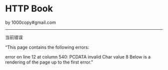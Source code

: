 <h1>HTTP Book</h1>

by 1000copy#gmail.com

----

当前错误

“This page contains the following errors:

error on line 12 at column 540: PCDATA invalid Char value 8
Below is a rendering of the page up to the first error.”

